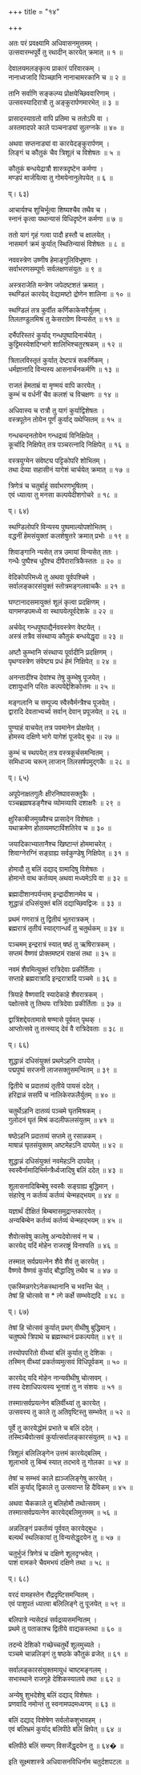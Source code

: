 +++
title = "१४"

+++
  
अतः परं प्रवक्ष्यामि अधिवासनमुत्तमम् ।  
उत्सवारम्भपूर्वे तु रथादीन् कारयेत् क्रमात् ॥ १ ॥  
  
देवालयमलङ्कृत्य प्राकारं परिवारकम् ।  
नानाध्वजादि पिञ्च्छानि नानाचामरकानि च ॥ २ ॥  
  
तानि सर्वाणि सङ्कल्प्य प्रोक्षयेच्छिववारिणाम् ।  
उत्सवस्यादिरात्रौ तु अङ्कुरार्पणमारभेत् ॥ ३ ॥  
  
प्रासादस्याग्रतो वापि प्रतिमा च ततोऽपि वा ।  
अस्तमादपरे काले पञ्चनाड्यां सुलग्नके ॥ ४० ॥  
  
अथवा सप्तनाड्यां वा कारयेदङ्कुरार्पणम् ।  
लिङ्गं च कौतुकं चैव त्रिशूलं च विशेषतः ॥ ५ ॥  
  
कौतुकं बन्धयेद्रात्रौ शास्त्रदृष्टेन कर्मणा ।  
मण्डपं मार्जयित्वा तु गोमयेनानुलेपयेत् ॥ ६ ॥  
  
प्। ६३)  
  
आचार्यश्च शुचिर्भूत्वा शिष्यश्चैव तथैव च ।  
स्नानं कृत्वा यथान्यासं विधिदृष्टेन कर्मणा ॥ ७ ॥  
  
ततो यागं गृहं गत्वा पादौ हस्तौ च क्षालयेत् ।  
नासमार्ग क्रमं कुर्यात् स्थितिन्यासं विशेषतः ॥ ८ ॥  
  
नववस्त्रेण उष्णीष हेमाङ्गुलिविभूषणः ।  
सर्वाभरणसम्पूर्णः सर्वलक्षणसंयुतः ॥ ९ ॥  
  
अस्त्रराजेति मन्त्रेण जपेदष्टशतं क्रमात् ।  
स्थण्डिलं कारयेद् वेद्यामष्टो द्रोणेन शालिना ॥ १० ॥  
  
स्थण्डिलं तत्र कुर्वीत कर्णिकाकेसरैर्युतम् ।  
तिलतण्डुलमिश्रं तु केसराग्रेण विन्यसेत् ॥ ११ ॥  
  
दर्भैपरिस्तरं कुर्याद् गन्धपुष्पादिनार्चयेत् ।  
कुट्टिमस्येशदिग्भागे शालिभिश्चतुरश्रकम् ॥ १२ ॥  
  
त्रितालविस्तृतं कुर्यात् देष्टपत्रं सकर्णिकम् ।  
धर्मज्ञानादि विन्यस्य आसनार्चनकर्मणि ॥ १३ ॥  
  
राजतं हेमताम्रं वा मृण्मयं वापि कारयेत् ।  
कुम्भं च वर्धनीं चैव कलशं च विचक्षणः ॥ १४ ॥  
  
अधिवास्य च रात्रौ तु यागं कुर्याद्विशेषतः ।  
वस्त्रपूतेन तोयेन पूर्णं कुर्याद् यथेप्सितम् ॥ १५ ॥  
  
गन्धचन्दनतोयेन गन्धद्रव्यं विनिक्षिपेत् ।  
कूर्चादि निक्षिपेत् तत्र पञ्चरत्नादि निक्षिपेत् ॥ १६ ॥  
  
वस्त्रयुग्मेन संवेष्ट्य पट्टिकोपरि शोभितम् ।  
तथा देव्या सहासीनं यागेशं चार्चयेत् क्रमात् ॥ १७ ॥  
  
त्रिणेत्रं च चतुर्बाहुं सर्वाभरणभूषितम् ।  
एवं ध्यात्वा तु मनसा कल्पयेदीशगोचरे ॥ १८ ॥  
  
प्। ६४)  
  
स्थण्डिलोपरि विन्यस्य पुष्पमाल्योपशोभितम् ।  
वद्धनीं हेमसंयुक्तां कलशेषुत्तरे क्रमात् प्रभोः ॥ १९ ॥  
  
शिवाङ्गानि न्यसेत् तत्र उमायां विन्यसेत् ततः ।  
गन्धैः पुष्पैश्च धूपैश्च दीपैरारात्रिकैस्ततः ॥ २० ॥  
  
वेदिकोपरिमध्ये तु अथवा पूर्वपश्चिमे ।  
सर्वालङ्कारसंयुक्तं स्तोत्रमङ्गलवाचकैः ॥ २१ ॥  
  
घण्टानादसमायुक्तं शूलं कृत्वा प्रदक्षिणम् ।  
यागमण्डपमध्ये वा स्थापयेत्पूर्वदेशके ॥ २२ ॥  
  
अर्चयेद् गन्धपुष्पाद्यैर्नववस्त्रेण वेष्टयेत् ।  
अस्त्रं तत्रैव संस्थाप्य कौतुकं बन्धयेद्धृदा ॥ २३ ॥  
  
अष्टौ कुम्भानि संस्थाप्य पूर्वादीनि प्रदक्षिणम् ।  
पृथग्वस्त्रेण संवेष्ट्य प्रधं हेमं निक्षिपेत् ॥ २४ ॥  
  
अनन्तादींश्च देवांश्च तेषु कुम्भेषु पूजयेत् ।  
दशायुधानि परितः कल्पयेद्देशिकोत्तमः ॥ २५ ॥  
  
मङ्गलानि च सम्पूज्य स्वैस्वैर्मन्त्रैश्च पूजयेत् ।  
द्वारादि देवताभ्यर्च्य सर्वान् देवान् प्रपूजयेत् ॥ २६ ॥  
  
पुण्याहं वाचयेत् तत्र पवमानेन प्रोक्षयेत् ।  
होमस्य दक्षिणे भागे यागेशं पूजयेद् बुधः ॥ २७ ॥  
  
कुम्भं च स्थपयेत् तत्र वस्त्रकूर्चसमन्वितम् ।  
समिधाज्य चरून् लाजान् तिलसर्षपमुद्गकैः ॥ २८ ॥  
  
प्। ६५)  
  
अपूपेनाक्षतगुलैः क्षीरनिष्पावसक्तुकैः ।  
पञ्चब्रह्मषडङ्गैश्च व्योमव्यापि दशाक्षरैः ॥ २९ ॥  
  
क्षुरिकाबीजमुख्यैश्च प्रासादेन विशेषतः ।  
यथाक्रमेण होतव्यमष्टाविंशतिरेव च ॥ ३० ॥  
  
जयादिकाभ्यातानैश्च खिष्टान्तं होममाचरेत् ।  
शिवाग्नेरग्निं सङ्ग्राह्य सर्वकुण्डेषु निक्षिपेत् ॥ ३१ ॥  
  
होमादौ तु बलिं दद्याद् ग्रामादिषु विशेषतः ।  
होमान्ते वाथ कर्तव्यम् अथवा मध्यमेऽपि वा ॥ ३२ ॥  
  
ब्रह्मादीशानपर्यन्तम् इन्द्रादीशानमेव च ।  
शुद्धान्नं दधिसंयुक्तं बलिं दद्याच्छिवद्विजः ॥ ३३ ॥  
  
प्रथमं गणरात्रं तु द्वितीयं भूतरात्रकम् ।  
ब्रह्मरात्रं तृतीयं स्याद्गान्धर्वं तु चतुर्थकम् ॥ ३४ ॥  
  
पञ्चमम् इन्द्ररात्रं स्यात् षष्ठं तु ऋषिरात्रकम् ।  
सप्तमं वैष्णवं प्रोक्तमष्टमं राक्षसं तथा ॥ ३५ ॥  
  
नवमं शैवमित्युक्तं रात्रिदेवाः प्रकीर्तिताः ।  
सप्ताहे ब्रह्मरात्रादि इन्द्ररात्रादि पञ्चमे ॥ ३६ ॥  
  
त्रियाहे वैष्णवादि स्यादेकाहे शैवरात्रकम् ।  
पक्षोत्सवे तु तिथयः रात्रिदेवाः प्रकीर्तिताः ॥ ३७ ॥  
  
द्वात्रिंशद्देवतामासे षण्मासे पूर्ववत् पृथक् ।  
आप्तोत्सवे तु तत्स्याद् देवं वै रात्रिदेवताः ॥ ३८ ॥  
  
प्। ६६)  
  
शुद्धान्नं दधिसंयुक्तं प्रथमेऽहनि दापयेत् ।  
पद्मपुष्पं सरजनी लाजसक्तुसमन्वितम् ॥ ३९ ॥  
  
द्वितीये च प्रदातव्यं तृतीये पायसं ददेत् ।  
हरिद्रान्नं ससर्पि च नालिकेरफलैर्युतम् ॥ ४० ॥  
  
चतुर्थेऽहनि दातव्यं पञ्चमे घृतमिश्रकम् ।  
गुलोदनं घृतं मिश्रं कदलीफलसंयुतम् ॥ ४१ ॥  
  
षष्ठेऽहनि प्रदातव्यं सप्तमे तु रसान्नकम् ।  
माषान्नं घृतसंयुक्तम् अष्टमेहऽनि दापयेत् ॥ ४२ ॥  
  
शुद्धान्नं दधिसंयुक्तं नवमेहऽनि दापयेत् ।  
स्वस्वैर्नामादिभिर्मन्त्रैर्ध्वजादिषु बलिं ददेत् ॥ ४३ ॥  
  
शूलासनादिबिम्बेषु स्वस्वैः सङ्ग्राह्य बुद्धिमान् ।  
संहारेषु न कर्तव्यं कर्तव्यं चेन्महद्भयम् ॥ ४४ ॥  
  
यज्ञार्थं दीक्षितं बिम्बमासमुद्रान्तकारयेत् ।  
अन्यबिम्बेन कर्तव्यं कर्तव्यं चेन्महद्भयम् ॥ ४५ ॥  
  
शैवोत्सवेषु कालेषु अन्यदेवोत्सवं न च ।  
कारयेद् यदिं मोहेन राजराष्ट्रं विनश्यति ॥ ४६ ॥  
  
तस्मात् सर्वप्रयत्नेन शैवे शैवं तु कारयेत् ।  
वैष्णवे वैष्णवं कुर्याद् बौद्धादिषु तथैव च ॥ ४७ ॥  
  
एकस्मिन्नगरेऽनेकस्थानानि च भवन्ति चेत् ।  
तेषां हि चोत्सवे स * त्गे कर्क्षे सम्भवेद्यदि ॥ ४८ ॥  
  
प्। ६७)  
  
तेषां हि चोत्सवं कुर्यात् प्रथग् वीथीषु बुद्धिमान् ।  
चतुष्पथे त्रिपाथे च ब्रह्मस्थानं प्रकल्पयेत् ॥ ४९ ॥  
  
तस्योपपरितो वीथ्यां बलिं कुर्यात् तु देशिकः ।  
तस्मिन् वीथ्यां प्रकर्तव्यमुत्सवं विधिपूर्वकम् ॥ ५० ॥  
  
कारयेद् यदि मोहेन नान्यवीथीषु चोत्सवम् ।  
तस्य देशाधिपत्यस्य भूनाशं तु न संशयः ॥ ५१ ॥  
  
तस्मात्सर्वप्रयत्नेन बलिर्वीथ्यां तु कारयेत् ।  
उत्सवस्य तु काले तु अतिवृष्टिस्तु सम्भवेत् ॥ ५२ ॥  
  
पूर्वे तु कारयेद्धोमं प्रभाते च बलिं ददेत् ।  
तस्मिञ्चैवोत्सवं कुर्यात्सर्वालङ्कारसंयुतम् ॥ ५३ ॥  
  
त्रिशूलं बलिलिङ्गेन उत्तमं कारयेद्बलिम् ।  
शूलाभावे तु बिम्बं स्यात् तदभावे तु गोलका ॥ ५४ ॥  
  
तेषां च सम्भवं काले ह्यञ्जलिङ्गेषु कारयेत् ।  
बलिं कुर्याद् द्विकाले तु उत्सवान्त हि दैविकम् ॥ ४५ ॥  
  
अथवा चैककाले तु बलिहोमौ तथोत्सवम् ।  
तस्मात्सर्वप्रयत्नेन कारयेद्बलिमुत्तमम् ॥ ५६ ॥  
  
अन्नलिङ्गं प्रकर्तव्यं पूर्ववत् कारयेद्बुधः ।  
बल्यर्थं स्थलिकायां तु विन्यसेद्धृदयेन तु ॥ ५७ ॥  
  
चतुर्भुजं त्रिणेत्रं च दक्षिणे शूलदृग्भवेत् ।  
पाशं वामकरे चैवमभयं दक्षिणे तथा ॥ ५८ ॥  
  
प्। ६८)  
  
वरदं वामहस्तेन रौद्रदृष्टिसमन्वितम् ।  
एवं पाशुपतं ध्यात्वा बलिलिङ्गे तु पूजयेत् ॥ ५९ ॥  
  
बलिपात्रे न्यसेदन्नं सर्वद्रव्यसमन्वितम् ।  
प्रथमे तु पताकाश्च द्वितीये वाद्यकस्तथा ॥ ६० ॥  
  
तदन्ये देशिको गच्छेच्चतुर्थे शूलमुच्यते ।  
पञ्चमे चान्नलिङ्गं तु षष्ठके कौतुकं व्रजेत् ॥ ६१ ॥  
  
सर्वालङ्कारसंयुक्तमायुधं चाष्टमङ्गलम् ।  
सभास्थाने राजगृहे देशिकस्यालये तथा ॥ ६२ ॥  
  
अन्येषु शुभदेशेषु बलिं दद्याद् विशेषतः ।  
प्रणवादि नमोन्तं तु स्वनामपदमध्यगम् ॥ ६३ ॥  
  
बलिं दद्याद् विशेषेण सर्वलोकशुभावहम् ।  
एवं बलिभ्रमं कुर्याद् बलिपीठे बलिं क्षिपेत् ॥ ६४ ॥  
  
बलिपीठे बलिं सम्यग् विसर्जेद्धृदयेन तु ॥ ६४� ॥  
  
इति सूक्ष्मशास्त्रे अधिवासनविधिर्नाम चतुर्दशपटलः ॥   
